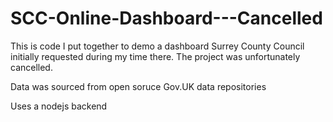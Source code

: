 # SCC-Online-Dashboard---Cancelled
This is code I put together to demo a dashboard Surrey County Council initially requested during my time there. The project was unfortunately cancelled.

Data was sourced from open soruce Gov.UK data repositories

Uses a nodejs backend
